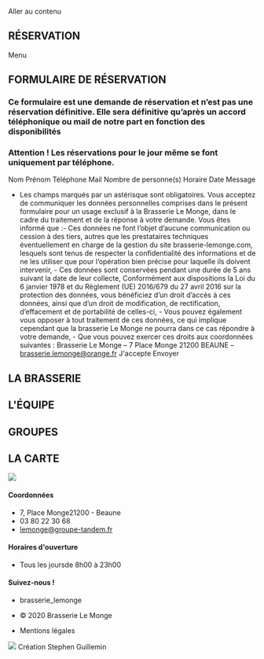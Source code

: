 Aller au contenu
## RÉSERVATION
Menu
## FORMULAIRE DE RÉSERVATION
### Ce formulaire est une demande de réservation et n’est pas une réservation définitive. **Elle sera définitive qu’après un accord téléphonique ou mail de notre part en fonction des disponibilités**
### Attention ! Les réservations pour le jour même se font uniquement par téléphone.
Nom 
Prénom 
Téléphone 
Mail 
Nombre de personne(s) 
Horaire 
Date 
Message 
* Les champs marqués par un astérisque sont obligatoires. 
Vous acceptez de communiquer les données personnelles comprises dans le présent formulaire pour un usage exclusif à la Brasserie Le Monge, dans le cadre du traitement et de la réponse à votre demande. Vous êtes informé que :- Ces données ne font l’objet d’aucune communication ou cession à des tiers, autres que les prestataires techniques éventuellement en charge de la gestion du site brasserie-lemonge.com, lesquels sont tenus de respecter la confidentialité des informations et de ne les utiliser que pour l’opération bien précise pour laquelle ils doivent intervenir, - Ces données sont conservées pendant une durée de 5 ans suivant la date de leur collecte, Conformément aux dispositions la Loi du 6 janvier 1978 et du Règlement (UE) 2016/679 du 27 avril 2016 sur la protection des données, vous bénéficiez d’un droit d’accès à ces données, ainsi que d’un droit de modification, de rectification, d’effacement et de portabilité de celles-ci, - Vous pouvez également vous opposer à tout traitement de ces données, ce qui implique cependant que la brasserie Le Monge ne pourra dans ce cas répondre à votre demande, - Que vous pouvez exercer ces droits aux coordonnées suivantes : Brasserie Le Monge – 7 Place Monge 21200 BEAUNE – brasserie.lemonge@orange.fr 
J'accepte
Envoyer
##  LA BRASSERIE 
##  L'ÉQUIPE 
##  GROUPES 
##  LA CARTE 
![](https://www.brasserie-lemonge.com/wp-content/uploads/2017/08/Le-Monge_Logo-fondnoir-1024x640.png)
#### Coordonnées
  * 7, Place Monge21200 - Beaune
  * 03 80 22 30 68
  * lemonge@groupe-tandem.fr


#### Horaires d'ouverture
  * Tous les joursde 8h00 à 23h00


#### Suivez-nous !
  * brasserie_lemonge


  * © 2020 Brasserie Le Monge
  * Mentions légales


![](https://www.brasserie-lemonge.com/wp-content/uploads/2020/04/SG.png)
Création Stephen Guillemin​
